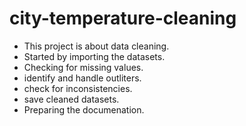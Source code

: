 # city-temperature-cleaning

+ This project is about data cleaning.
+ Started by importing the datasets.
+ Checking for missing values.
+ identify and handle outliters.
+ check for inconsistencies.
+ save cleaned datasets.
+ Preparing the documenation.
